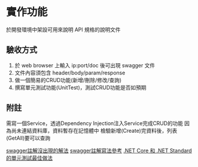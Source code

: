 # 實作功能
於開發環境中架設可用來說明 API 規格的說明文件

## 驗收方式
1. 於 web browser 上輸入 ip:port/doc 後可出現 swagger 文件
2. 文件內容須包含 header/body/param/response
3. 做一個簡易的CRUD功能(新增/刪除/修改/查詢)
4. 撰寫單元測試功能(UnitTest)，測試CRUD功能是否如預期  


## 附註
需寫一個Service，透過Dependency Injection注入Service完成CRUD的功能
因為尚未連結資料庫，資料暫存在記憶體中
檢驗新增(Create)完資料後，列表(GetAll)要可以查詢

[swagger註解沒出現的解法](https://stackoverflow.com/questions/65927107/xml-comments-are-not-shown-in-swagger-documentation-is-this-bug-in-swagger)
[swagger註解寫法參考](https://learn.microsoft.com/en-us/aspnet/core/tutorials/getting-started-with-swashbuckle?view=aspnetcore-7.0&tabs=visual-studio)
[.NET Core 和 .NET Standard 的單元測試最佳做法](https://learn.microsoft.com/zh-tw/dotnet/core/testing/unit-testing-best-practices)  
